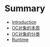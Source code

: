 # Summary

* [Introduction](README.md)
* [OC对象的本质](OC对象的本质.md)
* [OC对象的分类](OC对象的分类.md)
* [Runtime](Runtime.md)

